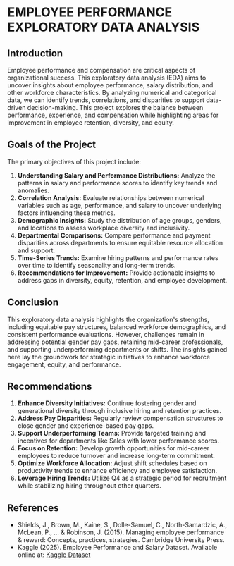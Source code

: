 # EMPLOYEE PERFORMANCE EXPLORATORY DATA ANALYSIS

## Introduction
Employee performance and compensation are critical aspects of organizational success. This exploratory data analysis (EDA) aims to uncover insights about employee performance, salary distribution, and other workforce characteristics. By analyzing numerical and categorical data, we can identify trends, correlations, and disparities to support data-driven decision-making. This project explores the balance between performance, experience, and compensation while highlighting areas for improvement in employee retention, diversity, and equity.

## Goals of the Project
The primary objectives of this project include:

1. **Understanding Salary and Performance Distributions:** Analyze the patterns in salary and performance scores to identify key trends and anomalies.
2. **Correlation Analysis:** Evaluate relationships between numerical variables such as age, performance, and salary to uncover underlying factors influencing these metrics.
3. **Demographic Insights:** Study the distribution of age groups, genders, and locations to assess workplace diversity and inclusivity.
4. **Departmental Comparisons:** Compare performance and payment disparities across departments to ensure equitable resource allocation and support.
5. **Time-Series Trends:** Examine hiring patterns and performance rates over time to identify seasonality and long-term trends.
6. **Recommendations for Improvement:** Provide actionable insights to address gaps in diversity, equity, retention, and employee development.


## Conclusion
This exploratory data analysis highlights the organization's strengths, including equitable pay structures, balanced workforce demographics, and consistent performance evaluations. However, challenges remain in addressing potential gender pay gaps, retaining mid-career professionals, and supporting underperforming departments or shifts. The insights gained here lay the groundwork for strategic initiatives to enhance workforce engagement, equity, and performance.

## Recommendations
1. **Enhance Diversity Initiatives:** Continue fostering gender and generational diversity through inclusive hiring and retention practices.
2. **Address Pay Disparities:** Regularly review compensation structures to close gender and experience-based pay gaps.
3. **Support Underperforming Teams:** Provide targeted training and incentives for departments like Sales with lower performance scores.
4. **Focus on Retention:** Develop growth opportunities for mid-career employees to reduce turnover and increase long-term commitment.
5. **Optimize Workforce Allocation:** Adjust shift schedules based on productivity trends to enhance efficiency and employee satisfaction.
6. **Leverage Hiring Trends:** Utilize Q4 as a strategic period for recruitment while stabilizing hiring throughout other quarters.

## References
- Shields, J., Brown, M., Kaine, S., Dolle-Samuel, C., North-Samardzic, A., McLean, P., ... & Robinson, J. (2015). Managing employee performance & reward: Concepts, practices, strategies. Cambridge University Press.
- Kaggle (2025). Employee Performance and Salary Dataset. Available online at: [Kaggle Dataset](https://www.kaggle.com/datasets/nadeemajeedch/employee-performance-and-salary-dataset)
